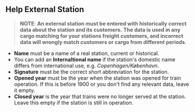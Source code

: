 ﻿## Help External Station
> **NOTE**: **An external station must be entered with historically correct data
about the station and its customers.**
**The data is used in any cargo matching for your stations freight customers,
and incorrect data will wrongly match customers or cargo from different periods**.

- **Name** must be a name of a real station, current or historical.
- You can add an **Internaltional name** if the station's domestic name differs from international use, e.g. *Copenhagen/København*.
- **Signature** must be the correct short abbreviation for the station.
- **Opened year** must be the year when the station was opened for train operation. 
If this is before 1900 or you don't find any relevant data, leave it empty.
- **Closed year** is the year that trains were no longer served at the station.
Leave this empty if the station is still in operation.
